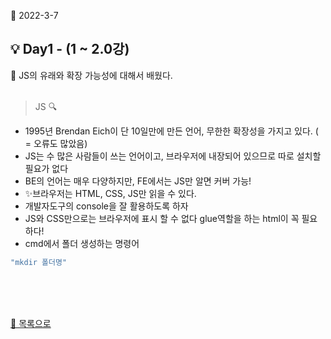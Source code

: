 📅 2022-3-7
## **💡 Day1 - (1 ~ 2.0강)**  

📑 JS의 유래와 확장 가능성에 대해서 배웠다.  
<br/>
> JS 🔍  

- 1995년 Brendan Eich이 단 10일만에 만든 언어, 무한한 확장성을 가지고 있다. ( = 오류도 많았음)
- JS는 수 많은 사람들이 쓰는 언어이고, 브라우저에 내장되어 있으므로 따로 설치할 필요가 없다
- BE의 언어는 매우 다양하지만, FE에서는 JS만 알면 커버 가능!
- ✨브라우저는 HTML, CSS, JS만 읽을 수 있다.   
- 개발자도구의 console을 잘 활용하도록 하자
- JS와 CSS만으로는 브라우저에 표시 할 수 없다 glue역할을 하는 html이 꼭 필요하다!
- cmd에서 폴더 생성하는 명령어  
```cmd
"mkdir 폴더명"
```
<br/>
<br/>
<br/>


[📌 목록으로](/README.md)
